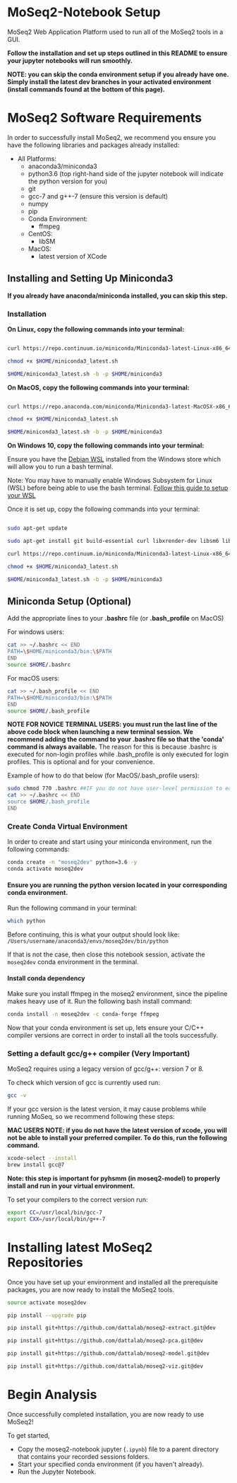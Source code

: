 # MoSeq2-Notebook Setup
MoSeq2 Web Application Platform used to run all of the MoSeq2 tools in a GUI.

**Follow the installation and set up steps outlined in this README to ensure your jupyter notebooks will run smoothly.**

__NOTE: you can skip the conda environment setup if you already have one. Simply install the latest dev branches in your activated environment (install commands found at the bottom of this page).__ 

# MoSeq2 Software Requirements

In order to successfully install MoSeq2, we recommend you ensure you have the following libraries and packages already installed:
 - All Platforms:
     - anaconda3/miniconda3
     - python3.6 (top right-hand side of the jupyter notebook will indicate the python version for you)
     - git
     - gcc-7 and g++-7 (ensure this version is default)
     - numpy
     - pip
     - Conda Environment:
         - ffmpeg
     - CentOS:
         - libSM
     - MacOS:
         - latest version of XCode
         
## Installing and Setting Up Miniconda3

**If you already have anaconda/miniconda installed, you can skip this step.**

### Installation
**On Linux, copy the following commands into your terminal:**
```bash

curl https://repo.continuum.io/miniconda/Miniconda3-latest-Linux-x86_64.sh -o "$HOME/miniconda3_latest.sh"

chmod +x $HOME/miniconda3_latest.sh

$HOME/miniconda3_latest.sh -b -p $HOME/miniconda3

```

**On MacOS, copy the following commands into your terminal:**
```bash

curl https://repo.anaconda.com/miniconda/Miniconda3-latest-MacOSX-x86_64.sh -o "$HOME/miniconda3_latest.sh"

chmod +x $HOME/miniconda3_latest.sh

$HOME/miniconda3_latest.sh -b -p $HOME/miniconda3

```

**On Windows 10, copy the following commands into your terminal:**

Ensure you have the [Debian WSL](https://www.microsoft.com/en-us/p/debian/9msvkqc78pk6?activetab=pivot%3Aoverviewtab) installed from the Windows store which will allow you to run a bash terminal. 

Note: You may have to manually enable Windows Subsystem for Linux (WSL) before being able to use the bash terminal. [Follow this guide to setup your WSL](https://docs.microsoft.com/en-us/windows/wsl/install-win10)

Once it is set up, copy the following commands into your terminal:
```bash

sudo apt-get update

sudo apt-get install git build-essential curl libxrender-dev libsm6 libglib2.0-0

curl https://repo.continuum.io/miniconda/Miniconda3-latest-Linux-x86_64.sh -o "$HOME/miniconda3_latest.sh"

chmod +x $HOME/miniconda3_latest.sh

$HOME/miniconda3_latest.sh -b -p $HOME/miniconda3

```

 ## Miniconda Setup (Optional)
 
 Add the appropriate lines to your __.bashrc__ file (or __.bash_profile__ on MacOS)

For windows users:
```bash
cat >> ~/.bashrc << END
PATH=\$HOME/miniconda3/bin:\$PATH
END
source $HOME/.bashrc
```

For macOS users:
```bash
cat >> ~/.bash_profile << END
PATH=\$HOME/miniconda3/bin:\$PATH
END
source $HOME/.bash_profile
```

__NOTE FOR NOVICE TERMINAL USERS: you must run the last line of the above code block when launching a new terminal session. We recommend adding the command to your .bashrc file so that the 'conda' command is always available.__
The reason for this is because .bashrc is executed for non-login profiles while .bash_profile is only executed for login profiles. This is optional and for your convenience.

Example of how to do that below (for MacOS/.bash_profile users):
```bash
sudo chmod 770 .bashrc ##IF you do not have user-level permission to edit the file already
cat >> ~/.bashrc << END
source $HOME/.bash_profile
END
```

### Create Conda Virtual Environment
In order to create and start using your miniconda environment, run the following commands:
```bash
conda create -n "moseq2dev" python=3.6 -y
conda activate moseq2dev
```

#### Ensure you are running the python version located in your corresponding conda environment.

Run the following command in your terminal:
```bash
which python
```

Before continuing, this is what your output should look like: ```/Users/username/anaconda3/envs/moseq2dev/bin/python```

If that is not the case, then close this notebook session, activate the `moseq2dev` conda environment in the terminal.


#### Install conda dependency

Make sure you install ffmpeg in the moseq2 environment, since the pipeline makes heavy use of it.
Run the following bash install command:
```bash
conda install -n moseq2dev -c conda-forge ffmpeg
```

Now that your conda environment is set up, lets ensure your C/C++ compiler versions are correct in order to install all the tools successfully.

### Setting a default gcc/g++ compiler (Very Important)

MoSeq2 requires using a legacy version of gcc/g++: version 7 or 8.

To check which version of gcc is currently used run:
```bash
gcc -v
```

If your gcc version is the latest version, it may cause problems while running MoSeq, so we recommend
following these steps:

__MAC USERS NOTE: if you do not have the latest version of xcode, you will not be able to install your preferred compiler. To do this, run the following command.__
```bash
xcode-select --install
brew install gcc@7
```

**Note: this step is important for pyhsmm (in moseq2-model) to properly install and run in your virtual environment.**

To set your compilers to the correct version run: 
```bash
export CC=/usr/local/bin/gcc-7
export CXX=/usr/local/bin/g++-7
```

# Installing latest MoSeq2 Repositories

Once you have set up your environment and installed all the prerequisite packages, you are now ready to install the MoSeq2 tools.
```bash
source activate moseq2dev

pip install --upgrade pip

pip install git+https://github.com/dattalab/moseq2-extract.git@dev

pip install git+https://github.com/dattalab/moseq2-pca.git@dev

pip install git+https://github.com/dattalab/moseq2-model.git@dev

pip install git+https://github.com/dattalab/moseq2-viz.git@dev
```

# Begin Analysis
Once successfully completed installation, you are now ready to use MoSeq2! 

To get started,
- Copy the moseq2-notebook jupyter (`.ipynb`) file to a parent directory that contains your recorded sessions folders.
- Start your specified conda environment (if you haven't already).
- Run the Jupyter Notebook.
